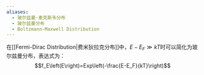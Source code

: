 ```yaml
---
aliases:
  - 玻尔兹曼-麦克斯韦分布
  - 玻尔兹曼分布
  - Boltzmann-Maxwell Distribution
---
```

在[[Fermi-Dirac Distribution|费米狄拉克分布]]中，$E-E_F\gg kT$时可以简化为玻尔兹曼分布，表达式为：
$$f_E\left(E\right)=Exp\left(-\frac{E-E_F}{kT}\right)$$